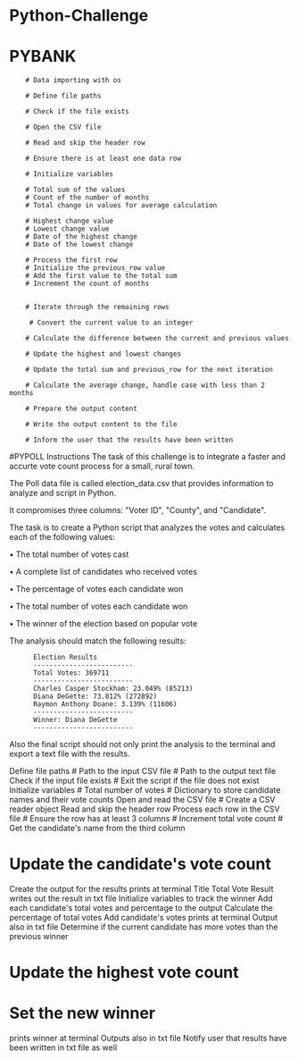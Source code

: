 # Python-Challenge
# PYBANK
        
        # Data importing with os

        # Define file paths

        # Check if the file exists

        # Open the CSV file

        # Read and skip the header row

        # Ensure there is at least one data row

        # Initialize variables

        # Total sum of the values
        # Count of the number of months
        # Total change in values for average calculation

        # Highest change value
        # Lowest change value
        # Date of the highest change
        # Date of the lowest change

        # Process the first row
        # Initialize the previous_row value
        # Add the first value to the total sum
        # Increment the count of months

        
        # Iterate through the remaining rows

         # Convert the current value to an integer
        
        # Calculate the difference between the current and previous values

        # Update the highest and lowest changes

        # Update the total sum and previous_row for the next iteration

        # Calculate the average change, handle case with less than 2 months

        # Prepare the output content

        # Write the output content to the file

        # Inform the user that the results have been written
          
          
          
#PYPOLL
Instructions
The task of this challenge is to integrate a faster and accurte vote count process for a small, rural town.

The Poll data file is called election_data.csv that provides information to analyze and script in Python.

It compromises three columns: "Voter ID", "County", and "Candidate".

The task is to create a Python script that analyzes the votes and calculates each of the following values:

• The total number of votes cast

• A complete list of candidates who received votes

• The percentage of votes each candidate won

• The total number of votes each candidate won

• The winner of the election based on popular vote

The analysis should match the following results:

          Election Results
          -------------------------
          Total Votes: 369711
          -------------------------
          Charles Casper Stockham: 23.049% (85213)
          Diana DeGette: 73.812% (272892)
          Raymon Anthony Doane: 3.139% (11606)
          -------------------------
          Winner: Diana DeGette
          -------------------------
Also the final script should not only print the analysis to the terminal and export a text file with the results.

Define file paths
        # Path to the input CSV file
        # Path to the output text file
Check if the input file exists
        # Exit the script if the file does not exist
Initialize variables
        # Total number of votes
        # Dictionary to store candidate names and their vote counts
Open and read the CSV file
        # Create a CSV reader object
Read and skip the header row
Process each row in the CSV file
        # Ensure the row has at least 3 columns
        # Increment total vote count
        # Get the candidate's name from the third column

# Update the candidate's vote count
Create the output for the results
prints at terminal
Title
Total Vote Result
writes out the result in txt file
Initialize variables to track the winner
Add each candidate's total votes and percentage to the output
Calculate the percentage of total votes
Add candidate's votes
prints at terminal
Output also in txt file
Determine if the current candidate has more votes than the previous winner
# Update the highest vote count
# Set the new winner
prints winner at terminal
Outputs also in txt file
Notify user that results have been written in txt file as well
